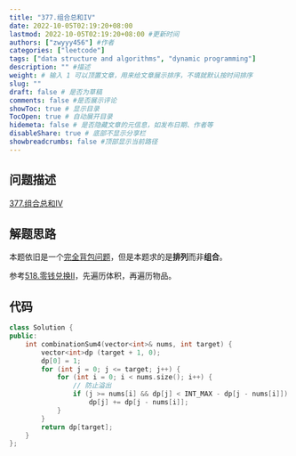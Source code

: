```yaml
---
title: "377.组合总和IV"
date: 2022-10-05T02:19:20+08:00
lastmod: 2022-10-05T02:19:20+08:00 #更新时间
authors: ["zwyyy456"] #作者
categories: ["leetcode"]
tags: ["data structure and algorithms", "dynamic programming"]
description: "" #描述
weight: # 输入 1 可以顶置文章，用来给文章展示排序，不填就默认按时间排序
slug: ""
draft: false # 是否为草稿
comments: false #是否展示评论
showToc: true # 显示目录
TocOpen: true # 自动展开目录
hidemeta: false # 是否隐藏文章的元信息，如发布日期、作者等
disableShare: true # 底部不显示分享栏
showbreadcrumbs: false #顶部显示当前路径
---
```

## 问题描述
[377.组合总和IV](https://leetcode.cn/problems/combination-sum-iv/)

## 解题思路
本题依旧是一个[完全背包问题](https://zwyyy456.vercel.app/zh/posts/tech/unbounded-knapsack-problem/)，但是本题求的是**排列**而非**组合**。

参考[518.零钱兑换II](https://zwyyy456.vercel.app/zh/posts/tech/518.coin-change-ii)，先遍历体积，再遍历物品。

## 代码
```cpp
class Solution {
public:
    int combinationSum4(vector<int>& nums, int target) {
        vector<int>dp (target + 1, 0);
        dp[0] = 1;	
        for (int j = 0; j <= target; j++) {
            for (int i = 0; i < nums.size(); i++) {
                // 防止溢出
                if (j >= nums[i] && dp[j] < INT_MAX - dp[j - nums[i]])
                    dp[j] += dp[j - nums[i]];
            }
        }
        return dp[target];
    }
};
```


